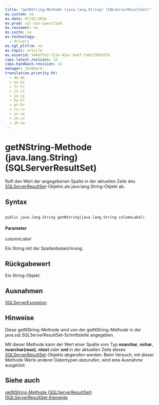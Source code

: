 ```yaml
---
title: "getNString-Methode (java.lang.String) (SQLServerResultSet)"
ms.custom: na
ms.date: 07/01/2016
ms.prod: sql-non-specified
ms.reviewer: na
ms.suite: na
ms.technology: 
  - drivers
ms.tgt_pltfrm: na
ms.topic: article
ms.assetid: 546d77e2-723a-42ac-ba3f-fabf2395d376
caps.latest.revision: 15
caps.handback.revision: 14
manager: jhubbard
translation.priority.ht: 
  - de-de
  - es-es
  - fr-fr
  - it-it
  - ja-jp
  - ko-kr
  - pt-br
  - ru-ru
  - sv-se
  - zh-cn
  - zh-tw
---
```

# getNString-Methode (java.lang.String) (SQLServerResultSet)
  Ruft den Wert der angegebenen Spalte in der aktuellen Zeile des [SQLServerResultSet](../content/SQLServerResultSet-Class.md)\-Objekts als java.lang.String\-Objekt ab.  
  
## Syntax  
  
```  
  
public java.lang.String getNString(java.lang.String columnLabel)  
```  
  
#### Parameter  
 *columnLabel*  
  
 Ein String mit der Spaltenbezeichnung.  
  
## Rückgabewert  
 Ein String\-Objekt.  
  
## Ausnahmen  
 [SQLServerException](../content/SQLServerException-Class.md)  
  
## Hinweise  
 Diese getNString\-Methode wird von der getNString\-Methode in der java.sql.SQLServerResultSet\-Schnittstelle angegeben.  
  
 Mit dieser Methode kann der Wert einer Spalte vom Typ **nvarchar**, **nchar**, **nvarchar\(max\)**, **ntext** oder **xml** in der aktuellen Zeile dieses [SQLServerResultSet](../content/SQLServerResultSet-Class.md)\-Objekts abgerufen werden. Beim Versuch, mit dieser Methode Werte anderer Datentypen abzurufen, wird eine Ausnahme ausgelöst.  
  
## Siehe auch  
 [getNString-Methode &#40;SQLServerResultSet&#41;](../content/getNString-Method--SQLServerResultSet-.md)   
 [ISQLServerResultSet-Elemente](../content/SQLServerResultSet-Members.md)  
  
  